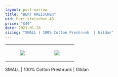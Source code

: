 ```yaml
---
layout: post-narrow
title: "BERT KREISCHER"
uid: bert-kreischer-40
price: "$40"
date: 2021-01-28
sizing: "SMALL | 100% Cotton Preshrunk  | Gildan"
---
```




<table style="width:100%;"><tr><td style="vertical-align:top;">
      <figure class="tmblr-full" data-orig-height="2048" data-orig-width="1365" data-orig-src="https://concertshirts.netlify.app/shirts/0473/0473-01.jpg"><img src="https://64.media.tumblr.com/c3f9b5e3254b4ffc898fc39bac4439ef/717e63a9da6daa79-bc/s540x810/c2cfcbbfdc83830294e61bd94bfffe02ceecd023.jpg" data-orig-height="2048" data-orig-width="1365" data-orig-src="https://concertshirts.netlify.app/shirts/0473/0473-01.jpg"/></figure></td>
    <td style="vertical-align:top;">
      <figure class="tmblr-full" data-orig-height="2048" data-orig-width="1365" data-orig-src="https://concertshirts.netlify.app/shirts/0473/0473-02.jpg"><img src="https://64.media.tumblr.com/2c1edfc9b82663cdba9ca16cf3e1ad25/717e63a9da6daa79-ad/s540x810/04c45540dafc5c1f7928f0365ed69538e1192ddf.jpg" data-orig-height="2048" data-orig-width="1365" data-orig-src="https://concertshirts.netlify.app/shirts/0473/0473-02.jpg"/></figure></td>
  </tr></table><p>
  SMALL | 100% Cotton Preshrunk | Gildan
</p>
